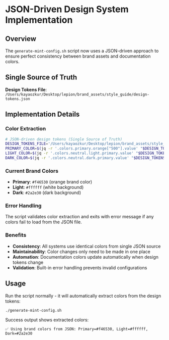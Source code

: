 # JSON-Driven Design System Implementation

## Overview
The `generate-mint-config.sh` script now uses a JSON-driven approach to ensure perfect consistency between brand assets and documentation colors.

## Single Source of Truth
**Design Tokens File**: `/Users/kayaozkur/Desktop/lepion/brand_assets/style_guide/design-tokens.json`

## Implementation Details

### Color Extraction
```bash
# JSON-driven design tokens (Single Source of Truth)
DESIGN_TOKENS_FILE='/Users/kayaozkur/Desktop/lepion/brand_assets/style_guide/design-tokens.json'
PRIMARY_COLOR=$(jq -r '.colors.primary.orange["500"].value' "$DESIGN_TOKENS_FILE")
LIGHT_COLOR=$(jq -r '.colors.neutral.light.primary.value' "$DESIGN_TOKENS_FILE")
DARK_COLOR=$(jq -r '.colors.neutral.dark.primary.value' "$DESIGN_TOKENS_FILE")
```

### Current Brand Colors
- **Primary**: `#f46530` (orange brand color)
- **Light**: `#ffffff` (white background)
- **Dark**: `#2a2e30` (dark background)

### Error Handling
The script validates color extraction and exits with error message if any colors fail to load from the JSON file.

### Benefits
- **Consistency**: All systems use identical colors from single JSON source
- **Maintainability**: Color changes only need to be made in one place
- **Automation**: Documentation colors update automatically when design tokens change
- **Validation**: Built-in error handling prevents invalid configurations

## Usage
Run the script normally - it will automatically extract colors from the design tokens:
```bash
./generate-mint-config.sh
```

Success output shows extracted colors:
```
✅ Using brand colors from JSON: Primary=#f46530, Light=#ffffff, Dark=#2a2e30
```